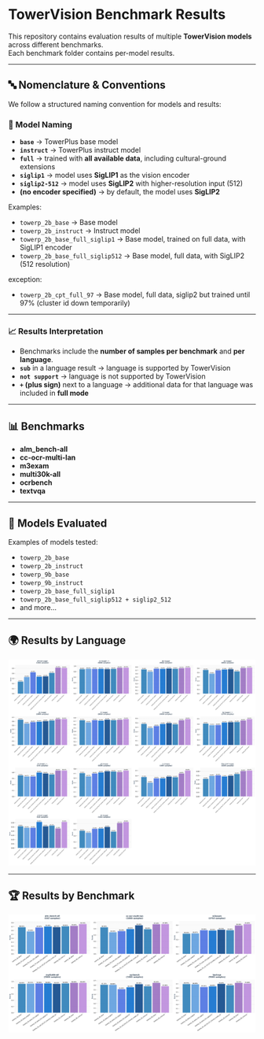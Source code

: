 # TowerVision Benchmark Results

This repository contains evaluation results of multiple **TowerVision models** across different benchmarks.  
Each benchmark folder contains per-model results.

---

## 🔤 Nomenclature & Conventions

We follow a structured naming convention for models and results:

### 🧩 Model Naming
- **`base`** → TowerPlus base model  
- **`instruct`** → TowerPlus instruct model  
- **`full`** → trained with **all available data**, including cultural-ground extensions  
- **`siglip1`** → model uses **SigLIP1** as the vision encoder  
- **`siglip2-512`** → model uses **SigLIP2** with higher-resolution input (512)  
- **(no encoder specified)** → by default, the model uses **SigLIP2**  

Examples:
- `towerp_2b_base` → Base model  
- `towerp_2b_instruct` → Instruct model  
- `towerp_2b_base_full_siglip1` → Base model, trained on full data, with SigLIP1 encoder  
- `towerp_2b_base_full_siglip512` → Base model, full data, with SigLIP2 (512 resolution)  

exception:
- `towerp_2b_cpt_full_97` → Base model, full data, siglip2 but trained until 97% (cluster id down temporarily)

---

### 📈 Results Interpretation
- Benchmarks include the **number of samples per benchmark** and **per language**.  
- **`sub`** in a language result → language is supported by TowerVision  
- **`not support`** → language is not supported by TowerVision  
- **`+` (plus sign)** next to a language → additional data for that language was included in **full mode**  

---

## 📊 Benchmarks

- **alm_bench-all**  
- **cc-ocr-multi-lan**  
- **m3exam**  
- **multi30k-all**  
- **ocrbench**  
- **textvqa**

---

## 🧠 Models Evaluated
Examples of models tested:
- `towerp_2b_base`
- `towerp_2b_instruct`
- `towerp_9b_base`
- `towerp_9b_instruct`
- `towerp_2b_base_full_siglip1`
- `towerp_2b_base_full_siglip512 + siglip2_512`
- and more...

---

## 🌍 Results by Language
![Language Results](lan_results.png)

---

## 🏆 Results by Benchmark
![Benchmark Results](towervision_results.png)
